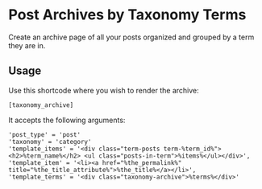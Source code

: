 # Post Archives by Taxonomy Terms

Create an archive page of all your posts organized and grouped by a term they are in.

## Usage

Use this shortcode where you wish to render the archive:

	[taxonomy_archive]

It accepts the following arguments:

	'post_type' = 'post'
	'taxonomy' = 'category'
	'template_items' = '<div class="term-posts term-%term_id%"><h2>%term_name%</h2> <ul class="posts-in-term">%items%</ul></div>',
	'template_item' = '<li><a href="%the_permalink%" title="%the_title_attribute%">%the_title%</a></li>',
	'template_terms' = '<div class="taxonomy-archive">%terms%</div>'


